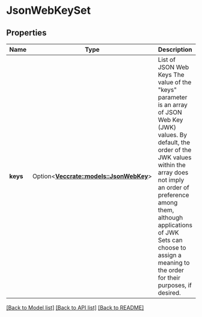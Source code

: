 # JsonWebKeySet

## Properties

Name | Type | Description | Notes
------------ | ------------- | ------------- | -------------
**keys** | Option<[**Vec<crate::models::JsonWebKey>**](jsonWebKey.md)> | List of JSON Web Keys  The value of the \"keys\" parameter is an array of JSON Web Key (JWK) values. By default, the order of the JWK values within the array does not imply an order of preference among them, although applications of JWK Sets can choose to assign a meaning to the order for their purposes, if desired. | [optional]

[[Back to Model list]](../README.md#documentation-for-models) [[Back to API list]](../README.md#documentation-for-api-endpoints) [[Back to README]](../README.md)


